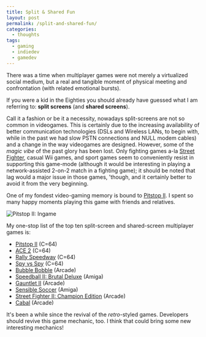 ```yaml
---
title: Split & Shared Fun
layout: post
permalink: /split-and-shared-fun/
categories: 
  - thoughts
tags: 
  - gaming
  - indiedev
  - gamedev
---
```


There was a time when multiplayer games were not merely a virtualized social medium, but a real and tangible moment of physical meeting and confrontation (with related emotional bursts).

If you were a kid in the Eighties you should already have guessed what I am referring to: **split screens** (and **shared screens**).

Call it a fashion or be it a necessity, nowadays split-screens are not so common in videogames. This is certainly due to the increasing availability of better communication technologies (DSLs and Wireless LANs, to begin with, while in the past we had slow PSTN connections and NULL modem cables) and a change in the way videogames are designed. However, some of the *magic vibe* of the past glory has been lost. Only fighting games a-la [Street Fighter](https://en.wikipedia.org/wiki/Street_Fighter), casual Wii games, and sport games seem to conveniently resist in supporting this game-mode (although it would be interesting in playing a network-assisted 2-on-2 match in a fighting game); it should be noted that lag would a major issue in those games, 'though, and it certainly better to avoid it from the very beginning.

One of my fondest video-gaming memory is bound to [Pitstop II](https://en.wikipedia.org/wiki/Pitstop_II). I spent so many happy moments playing this game with friends and relatives.

![Pitstop II: Ingame](/assets/images/pitstop_ii.png)

My one-stop list of the top ten split-screen and shared-screen multiplayer games is:

* [Pitstop II](https://en.wikipedia.org/wiki/Pitstop_II) (C=64)
* [ACE 2](http://www.vgmpf.com/Wiki/index.php?title=Ace_2_(C64)) (C=64)
* [Rally Speedway](https://en.wikipedia.org/wiki/Rally_Speedway) (C=64)
* [Spy vs Spy](https://en.wikipedia.org/wiki/Spy_vs._Spy_(1984_video_game)) (C=64)
* [Bubble Bobble](https://en.wikipedia.org/wiki/Bubble_Bobble) (Arcade)
* [Speedball II: Brutal Deluxe](https://en.wikipedia.org/wiki/Speedball_2:_Brutal_Deluxe) (Amiga)
* [Gauntlet II](https://en.wikipedia.org/wiki/Gauntlet_II) (Arcade)
* [Sensible Soccer](https://en.wikipedia.org/wiki/Sensible_Soccer) (Amiga)
* [Street Fighter II: Champion Edition](https://en.wikipedia.org/wiki/Street_Fighter_II%E2%80%B2:_Champion_Edition) (Arcade)
* [Cabal](https://en.wikipedia.org/wiki/Cabal_(video_game)) (Arcade)

It's been a while since the revival of the *retro*-styled games. Developers should revive this game mechanic, too. I think that could bring some new interesting mechanics!